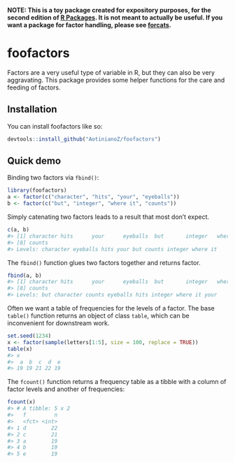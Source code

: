 
<!-- README.md is generated from README.Rmd. Please edit that file -->

**NOTE: This is a toy package created for expository purposes, for the
second edition of [R Packages](https://r-pkgs.org). It is not meant to
actually be useful. If you want a package for factor handling, please
see [forcats](https://forcats.tidyverse.org).**

# foofactors

<!-- badges: start -->
<!-- badges: end -->

Factors are a very useful type of variable in R, but they can also be
very aggravating. This package provides some helper functions for the
care and feeding of factors.

## Installation

You can install foofactors like so:

``` r
devtools::install_github("AotinianoZ/foofactors")
```
## Quick demo

Binding two factors via `fbind()`:

``` r
library(foofactors)
a <- factor(c("character", "hits", "your", "eyeballs"))
b <- factor(c("but", "integer", "where it", "counts"))
```

Simply catenating two factors leads to a result that most don’t expect.

``` r
c(a, b)
#> [1] character hits      your      eyeballs  but       integer   where it 
#> [8] counts   
#> Levels: character eyeballs hits your but counts integer where it
```

The `fbind()` function glues two factors together and returns factor.

``` r
fbind(a, b)
#> [1] character hits      your      eyeballs  but       integer   where it 
#> [8] counts   
#> Levels: but character counts eyeballs hits integer where it your
```

Often we want a table of frequencies for the levels of a factor. The
base `table()` function returns an object of class `table`, which can be
inconvenient for downstream work.

``` r
set.seed(1234)
x <- factor(sample(letters[1:5], size = 100, replace = TRUE))
table(x)
#> x
#>  a  b  c  d  e 
#> 19 19 21 22 19
```

The `fcount()` function returns a frequency table as a tibble with a
column of factor levels and another of frequencies:

``` r
fcount(x)
#> # A tibble: 5 x 2
#>   f         n
#>   <fct> <int>
#> 1 d        22
#> 2 c        21
#> 3 a        19
#> 4 b        19
#> 5 e        19
```
